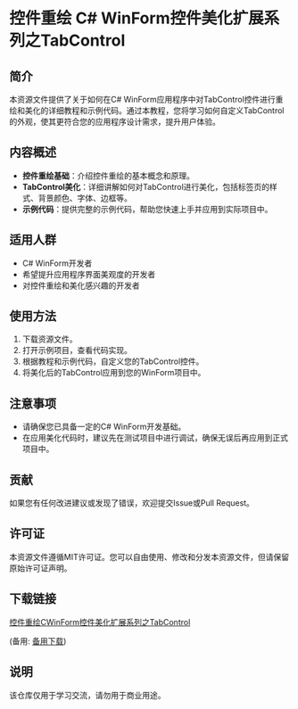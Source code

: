 # 控件重绘 C# WinForm控件美化扩展系列之TabControl

## 简介

本资源文件提供了关于如何在C# WinForm应用程序中对TabControl控件进行重绘和美化的详细教程和示例代码。通过本教程，您将学习如何自定义TabControl的外观，使其更符合您的应用程序设计需求，提升用户体验。

## 内容概述

- **控件重绘基础**：介绍控件重绘的基本概念和原理。
- **TabControl美化**：详细讲解如何对TabControl进行美化，包括标签页的样式、背景颜色、字体、边框等。
- **示例代码**：提供完整的示例代码，帮助您快速上手并应用到实际项目中。

## 适用人群

- C# WinForm开发者
- 希望提升应用程序界面美观度的开发者
- 对控件重绘和美化感兴趣的开发者

## 使用方法

1. 下载资源文件。
2. 打开示例项目，查看代码实现。
3. 根据教程和示例代码，自定义您的TabControl控件。
4. 将美化后的TabControl应用到您的WinForm项目中。

## 注意事项

- 请确保您已具备一定的C# WinForm开发基础。
- 在应用美化代码时，建议先在测试项目中进行调试，确保无误后再应用到正式项目中。

## 贡献

如果您有任何改进建议或发现了错误，欢迎提交Issue或Pull Request。

## 许可证

本资源文件遵循MIT许可证。您可以自由使用、修改和分发本资源文件，但请保留原始许可证声明。

## 下载链接
[控件重绘CWinForm控件美化扩展系列之TabControl](https://pan.quark.cn/s/8403d160dcca) 

(备用: [备用下载](https://pan.baidu.com/s/1cV61VpSz7NmQDevpcerVKw?pwd=1234))

## 说明

该仓库仅用于学习交流，请勿用于商业用途。
